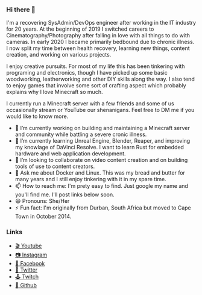 ### Hi there 👋

I'm a recovering SysAdmin/DevOps engineer after working in the IT industry for 20 years. At the beginning of 2019 I switched careers to Cinematography/Photography after falling in love with all things to do with cameras. In early 2020 I became primarily bedbound due to chronic illness. I now split my time between health recovery, learning new things, content creation, and working on various projects.

I enjoy creative pursuits. For most of my life this has been tinkering with programing and electronics, though I have picked up some basic woodworking, leatherworking and other DIY skills along the way. I also tend to enjoy games that involve some sort of crafting aspect which probably explains why I love Minecraft so much.

I currently run a Minecraft server with a few friends and some of us occasionally stream or YouTube our shenanigans. Feel free to DM me if you would like to know more.

- 🔭 I’m currently working on building and maintaining a Minecraft server and community while battling a severe cronic illness.
- 🌱 I’m currently learning Unreal Engine, Blender, Reaper, and improving my knowlage of DaVinci Resolve. I want to learn Rust for embedded hardware and web application development.
- 👯 I’m looking to collaborate on video content creation and on building tools of use to content creators.
- 💬 Ask me about Docker and Linux. This was my bread and butter for many years and I still enjoy tinkering with it in my spare time.
- 📫 How to reach me: I'm prety easy to find. Just google my name and you'll find me. I'll post links below soon.
- 😄 Pronouns: She/Her
- ⚡ Fun fact: I'm originally from Durban, South Africa but moved to Cape Town in October 2014.

### Links
- [🎬 Youtube](https://www.youtube.com/unakarlsen)
- [📷 Instagram](https://www.instagram.com/unakarlsen/)
- [👩 Facebook](https://www.facebook.com/Una-Karlsen-281583519190225/)
- [🐤 Twitter](https://twitter.com/smilyborg/)
- [🕹 Twitch](https://www.twitch.tv/unakarlsen)
- [🐙 Github](https://github.com/SmilyBorg/)

